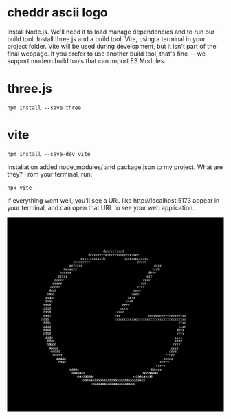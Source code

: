 # cheddr ascii logo

Install Node.js. We'll need it to load manage dependencies and to run our build tool.
Install three.js and a build tool, Vite, using a terminal in your project folder. Vite will be used during development, but it isn't part of the final webpage. If you prefer to use another build tool, that's fine — we support modern build tools that can import ES Modules.

# three.js

```
npm install --save three
```

# vite

```
npm install --save-dev vite
```

Installation added node_modules/ and package.json to my project. What are they?
From your terminal, run:

```
npx vite
```

If everything went well, you'll see a URL like http://localhost:5173 appear in your terminal, and can open that URL to see your web application.

![demo](demo.gif)
